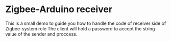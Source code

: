 # Zigbee-Arduino receiver 
This is a small demo to guide you how to handle the code of receiver side of Zigbee-system role
The client will hold a password to accept the string value of the sender and proccess. 